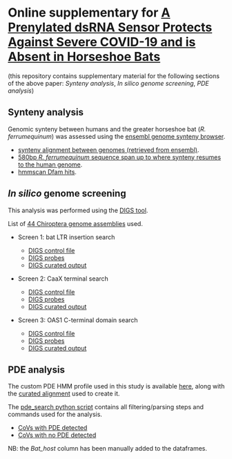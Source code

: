 # Online supplementary for [A Prenylated dsRNA Sensor Protects Against Severe COVID-19 and is Absent in Horseshoe Bats](https://www.medrxiv.org/content/10.1101/2021.05.05.21256681v1.full-text)

(this repository contains supplementary material for the following sections of the above paper: <i>Synteny analysis</i>, <i>In silico genome screening</i>, <i>PDE analysis</i>)

## Synteny analysis

Genomic synteny between humans and the greater horseshoe bat (<i>R. ferrumequinum</i>) was assessed using the [ensembl genome synteny browser](https://www.ensembl.org/Homo_sapiens/Location/Synteny?g=ENSG00000089127&t=ENST00000680189&r=12%3A112905856-112919898&db=core&otherspecies=Rhinolophus_ferrumequinum).

- [synteny alignment between genomes (retrieved from ensembl)](https://github.com/spyros-lytras/bat_OAS1/blob/master/synteny_analysis/alignment_Homo_sapiens_12_112918751_112941483_Rf.fas).
- [580bp <i>R. ferrumequinum</i> sequence span up to where synteny resumes to the human genome](https://github.com/spyros-lytras/bat_OAS1/blob/master/synteny_analysis/Rf_insert.fas).
- [hmmscan Dfam hits](https://github.com/spyros-lytras/bat_OAS1/blob/master/synteny_analysis/hmmscan_hits.csv).


## <i>In silico</i> genome screening

This analysis was performed using the [DIGS tool](https://giffordlabcvr.github.io/DIGS-tool/).

List of [44 Chiroptera genome assemblies](https://github.com/spyros-lytras/bat_OAS1/blob/master/genome_screening/digs_bat_assemblies.csv) used.

- Screen 1: bat LTR insertion search
	- [DIGS control file](https://github.com/spyros-lytras/bat_OAS1/blob/master/genome_screening/screen1.ctl)
	- [DIGS probes](https://github.com/spyros-lytras/bat_OAS1/blob/master/genome_screening/screen1_probes.fas)
	- [DIGS curated output](https://github.com/spyros-lytras/bat_OAS1/blob/master/genome_screening/screen1_digsout.csv)

- Screen 2: CaaX terminal search
	- [DIGS control file](https://github.com/spyros-lytras/bat_OAS1/blob/master/genome_screening/screen2.ctl)
	- [DIGS probes](https://github.com/spyros-lytras/bat_OAS1/blob/master/genome_screening/screen2_probes.fas)
	- [DIGS curated output](https://github.com/spyros-lytras/bat_OAS1/blob/master/genome_screening/screen2_digsout.csv)

- Screen 3: OAS1 C-terminal domain search
	- [DIGS control file](https://github.com/spyros-lytras/bat_OAS1/blob/master/genome_screening/screen3.ctl)
	- [DIGS probes](https://github.com/spyros-lytras/bat_OAS1/blob/master/genome_screening/screen3_probes.fas)
	- [DIGS curated output](https://github.com/spyros-lytras/bat_OAS1/blob/master/genome_screening/screen3_digsout.csv)

	
## PDE analysis

The custom PDE HMM profile used in this study is available [here](https://github.com/spyros-lytras/bat_OAS1/blob/master/pde_analysis/CoV_AKAP7_VP3_PDE.hmm), along with the [curated alignment](https://github.com/spyros-lytras/bat_OAS1/blob/master/pde_analysis/al_CoV_AKAP7_VP3_cur.fas) used to create it.

The [pde_search python script](https://github.com/spyros-lytras/bat_OAS1/blob/master/pde_analysis/pde_search.py) contains all filtering/parsing steps and commands used for the analysis.

- [CoVs with PDE detected](https://github.com/spyros-lytras/bat_OAS1/blob/master/pde_analysis/CoV_dat2_fn_PDE.csv)
- [CoVs with no PDE detected](https://github.com/spyros-lytras/bat_OAS1/blob/master/pde_analysis/CoV_dat2_fn_noPDE.csv)

NB: the <i>Bat_host</i> column has been manually added to the dataframes.